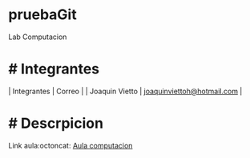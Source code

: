 # pruebaGit
Lab Computacion

# # Integrantes

| Integrantes | Correo |
| Joaquin Vietto | joaquinviettoh@hotmail.com |

# # Descrpicion

Link aula:octoncat: [Aula computacion](https://campusvirtual.ucc.edu.ar/course/view.php?id=4429)